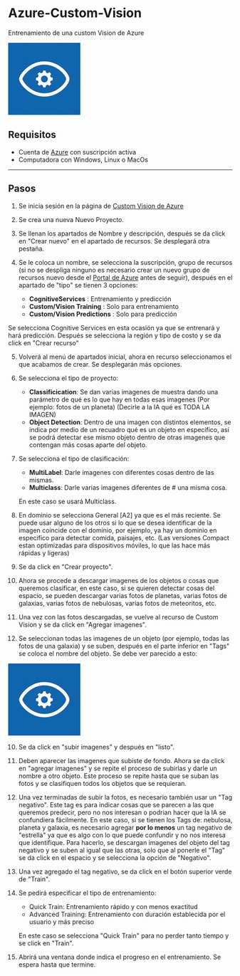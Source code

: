 # Azure-Custom-Vision
Entrenamiento de una custom Vision de Azure 

![Logo de Custom Vision](https://github.com/AlanAlvaradoR/Azure-Custom-Vision/blob/main/imagenes/CVision.jpg)

## Requisitos

- Cuenta de [Azure](https://portal.azure.com/) con suscripción activa
- Computadora con Windows, Linux o MacOs

---------------------------------------------------------

## Pasos

1. Se inicia sesión en la página de [Custom Vision de Azure](https://www.customvision.ai/)

2. Se crea una nueva Nuevo Proyecto.

3. Se llenan los apartados de Nombre y descripción, después se da click en "Crear nuevo" en el apartado de recursos. Se desplegará otra pestaña.

4. Se le coloca un nombre, se selecciona la suscripción, grupo de recursos (si no se despliga ninguno es necesario crear un nuevo grupo de recursos nuevo desde el [Portal de Azure](https://portal.azure.com/) antes de seguir), después en el apartado de "tipo" se tienen 3 opciones:

    - **CognitiveServices** : Entrenamiento y predicción
    - **Custom/Vision Training** : Solo para entrenamiento
    - **Custom/Vision Predictions** : Solo para predicción
    
  Se selecciona Cognitive Services en esta ocasión ya que se entrenará y hará predicción.
  Después se selecciona la región y tipo de costo y se da click en "Crear recurso"
  
5. Volverá al menú de apartados inicial, ahora en recurso seleccionamos el que acabamos de crear. Se desplegarán más opciones.

6. Se selecciona el tipo de proyecto:

    - **Classificication**: Se dan varias imagenes de muestra dando una parámetro de qué es lo que hay en todas esas imagenes (Por ejemplo: fotos de un planeta) (Decirle a la IA qué es TODA LA IMAGEN)
    - **Object Detection**: Dentro de una imagen con distintos elementos, se indica por medio de un recuadro qué es un objeto en específico, así se podrá detectar ese mismo objeto dentro de otras imagenes que contengan más cosas aparte del objeto.
    
7. Se selecciona el tipo de clasificación:

    - **MultiLabel**: Darle imagenes con diferentes cosas dentro de las mismas.
    - **Multiclass**: Darle varias imagenes diferentes de # una misma cosa.
    
    En este caso se usará Multiclass.
    
8. En dominio se selecciona General [A2] ya que es el más reciente. Se puede usar alguno de los otros si lo que se desea identificar de la imagen coincide con el dominio, por ejemplo, ya hay un dominio en especifico para detectar comida, paisajes, etc. (Las versiones Compact estan optimizadas para dispositivos móviles, lo que las hace más rápidas y ligeras)

9. Se da click en "Crear proyecto".

10. Ahora se procede a descargar imagenes de los objetos o cosas que queremos clasificar, en este caso, si se quieren detectar cosas del espacio, se pueden descargar varias fotos de planetas, varias fotos de galaxias, varias fotos de nebulosas, varias fotos de meteoritos, etc.

11. Una vez con las fotos descargadas, se vuelve al recurso de Custom Vision y se da click en "Agregar imagenes".

12. Se seleccionan todas las imagenes de un objeto (por ejemplo, todas las fotos de una galaxia) y se suben, después en el parte inferior en "Tags" se coloca el nombre del objeto. Se debe ver parecido a esto:

![Imagen Subida Galaxias](https://github.com/AlanAlvaradoR/Azure-Custom-Vision/blob/main/imagenes/CVision.jpg)

10. Se da click en "subir imagenes" y después en "listo".

11. Deben aparecer las imagenes que subiste de fondo. Ahora se da click en "agregar imagenes" y se repite el proceso de subirlas y darle un nombre a otro objeto. Este proceso se repite hasta que se suban las fotos y se clasifiquen todos los objetos que se requieran.

12. Una vez terminadas de subir la fotos, es necesario también usar un "Tag negativo". Este tag es para indicar cosas que se parecen a las que queremos predecir, pero no nos interesan o podrian hacer que la IA se confundiera fácilmente. En este caso, si se tienen los Tags de: nebulosa, planeta y galaxia, es necesario agregar **por lo menos** un tag negativo de "estrella" ya que es algo con lo que puede confundir y no nos interesa que identifique. Para hacerlo, se descargan imagenes del objeto del tag negativo y se suben al igual que las otras, solo que al ponerle el "Tag" se da click en el espacio y se selecciona la opción de "Negativo".

13. Una vez agregado el tag negativo, se da click en el botón superior verde de "Train".

14. Se pedirá especificar el tipo de entrenamiento:

    - Quick Train: Entrenamiento rápido y con menos exactitud
    - Advanced Training: Entrenamiento con duración establecida por el usuario y más preciso
    
    En este caso se selecciona "Quick Train" para no perder tanto tiempo y se click en "Train".
    
 15. Abrirá una ventana donde indica el progreso en el entrenamiento. Se espera hasta que termine.
